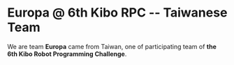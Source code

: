 # Europa @ 6th Kibo RPC -- Taiwanese Team

We are team **Europa** came from Taiwan, one of participating team of **the 6th Kibo Robot Programming Challenge**.
